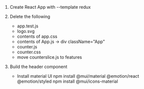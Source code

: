 1. Create React App with --template redux
2. Delete the following
    - app.test.js
    - logo.svg
    - contents of app.css
    - contents of App.js -> div className="App"
    - counter.js
    - counter.css
    - move counterslice.js to features


3. Build the header component
    - Install material UI 
        npm install @mui/material @emotion/react @emotion/styled
        npm install @mui/icons-material

